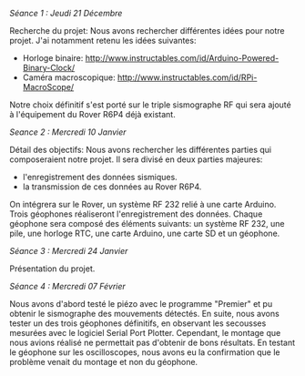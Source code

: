 *Séance 1 : Jeudi 21 Décembre*

Recherche du projet:
Nous avons rechercher différentes idées pour notre projet. J'ai notamment retenu les idées suivantes:
- Horloge binaire: http://www.instructables.com/id/Arduino-Powered-Binary-Clock/ 
- Caméra macroscopique: http://www.instructables.com/id/RPi-MacroScope/

Notre choix définitif s'est porté sur le triple sismographe RF qui sera ajouté à l'équipement du Rover R6P4 déjà existant.


*Seance 2 : Mercredi 10 Janvier* 

Détail des objectifs:
Nous avons rechercher les différentes parties qui composeraient notre projet. Il sera divisé en deux parties majeures:
- l'enregistrement des données sismiques.
- la transmission de ces données au Rover R6P4.

On intégrera sur le Rover, un système RF 232 relié à une carte Arduino. Trois géophones réaliseront l'enregistrement des données.
Chaque géophone sera composé des éléments suivants: un système RF 232, une pile, une horloge RTC, une carte Arduino, une carte SD et un géophone.


*Séance 3 : Mercredi 24 Janvier*

Présentation du projet.

*Séance 4 : Mercredi 07 Février*

Nous avons d'abord testé le piézo avec le programme "Premier" et pu obtenir le sismographe des mouvements détectés. En suite, nous avons tester un des trois géophones définitifs, en observant les secousses mesurées avec le logiciel Serial Port  Plotter. Cependant, le montage que nous avions réalisé ne permettait pas d'obtenir de bons résultats. En testant le géophone sur les oscilloscopes, nous avons eu la confirmation que le problème venait du montage et non du géophone.
